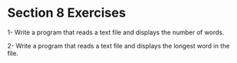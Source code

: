 # Section 8 Exercises
1- Write a program that reads a text file and displays the number of words.

2- Write a program that reads a text file and displays the longest word in the file.
